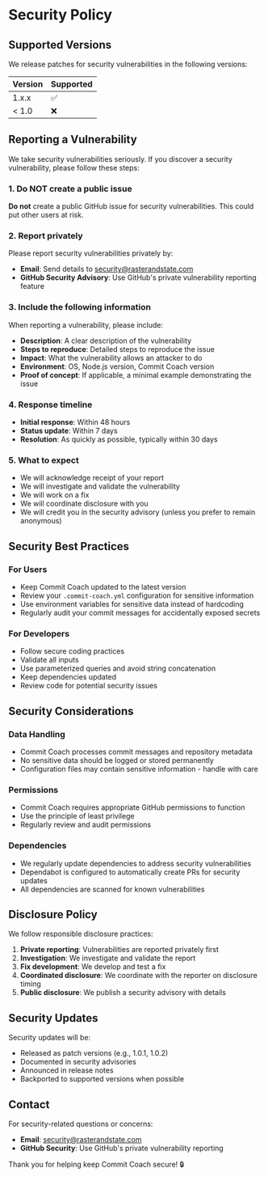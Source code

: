 # Security Policy

## Supported Versions

We release patches for security vulnerabilities in the following versions:

| Version | Supported          |
| ------- | ------------------ |
| 1.x.x   | :white_check_mark: |
| < 1.0   | :x:                |

## Reporting a Vulnerability

We take security vulnerabilities seriously. If you discover a security vulnerability, please follow these steps:

### 1. Do NOT create a public issue

**Do not** create a public GitHub issue for security vulnerabilities. This could put other users at risk.

### 2. Report privately

Please report security vulnerabilities privately by:

- **Email**: Send details to [security@rasterandstate.com](mailto:security@rasterandstate.com)
- **GitHub Security Advisory**: Use GitHub's private vulnerability reporting feature

### 3. Include the following information

When reporting a vulnerability, please include:

- **Description**: A clear description of the vulnerability
- **Steps to reproduce**: Detailed steps to reproduce the issue
- **Impact**: What the vulnerability allows an attacker to do
- **Environment**: OS, Node.js version, Commit Coach version
- **Proof of concept**: If applicable, a minimal example demonstrating the issue

### 4. Response timeline

- **Initial response**: Within 48 hours
- **Status update**: Within 7 days
- **Resolution**: As quickly as possible, typically within 30 days

### 5. What to expect

- We will acknowledge receipt of your report
- We will investigate and validate the vulnerability
- We will work on a fix
- We will coordinate disclosure with you
- We will credit you in the security advisory (unless you prefer to remain anonymous)

## Security Best Practices

### For Users

- Keep Commit Coach updated to the latest version
- Review your `.commit-coach.yml` configuration for sensitive information
- Use environment variables for sensitive data instead of hardcoding
- Regularly audit your commit messages for accidentally exposed secrets

### For Developers

- Follow secure coding practices
- Validate all inputs
- Use parameterized queries and avoid string concatenation
- Keep dependencies updated
- Review code for potential security issues

## Security Considerations

### Data Handling

- Commit Coach processes commit messages and repository metadata
- No sensitive data should be logged or stored permanently
- Configuration files may contain sensitive information - handle with care

### Permissions

- Commit Coach requires appropriate GitHub permissions to function
- Use the principle of least privilege
- Regularly review and audit permissions

### Dependencies

- We regularly update dependencies to address security vulnerabilities
- Dependabot is configured to automatically create PRs for security updates
- All dependencies are scanned for known vulnerabilities

## Disclosure Policy

We follow responsible disclosure practices:

1. **Private reporting**: Vulnerabilities are reported privately first
2. **Investigation**: We investigate and validate the report
3. **Fix development**: We develop and test a fix
4. **Coordinated disclosure**: We coordinate with the reporter on disclosure timing
5. **Public disclosure**: We publish a security advisory with details

## Security Updates

Security updates will be:

- Released as patch versions (e.g., 1.0.1, 1.0.2)
- Documented in security advisories
- Announced in release notes
- Backported to supported versions when possible

## Contact

For security-related questions or concerns:

- **Email**: [security@rasterandstate.com](mailto:security@rasterandstate.com)
- **GitHub Security**: Use GitHub's private vulnerability reporting

Thank you for helping keep Commit Coach secure! 🔒
